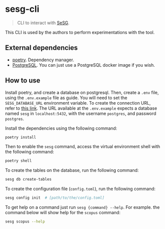 # sesg-cli

> CLI to interact with [SeSG](https://github.com/demetrius-mp/sesg).

This CLI is used by the authors to perform experimentations with the tool.

## External dependencies

- [poetry](https://python-poetry.org/). Dependency manager.
- [PostgreSQL](https://www.postgresql.org/). You can just use a PostgreSQL docker image if you wish.

## How to use

Install poetry, and create a database on postgresql. Then, create a `.env` file, using the `.env.example` file as guide. You will need to set the `SESG_DATABASE_URL` environment variable. To create the connection URL, refer to [this link](https://docs.sqlalchemy.org/en/20/core/engines.html#database-urls). The URL available at the `.env.example` expects a database named `sesg` in `localhost:5432`, with the username `postgres`, and password `postgres`.

Install the dependencies using the following command:

```sh
poetry install
```

Then to enable the `sesg` command, access the virtual environment shell with the following command:

```sh
poetry shell
```

To create the tables on the database, run the following command:

```sh
sesg db create-tables
```

To create the configuration file (`config.toml`), run the following command:

```sh
sesg config init  # [path/to/the/config.toml]
```

To get help on a command just run `sesg {command} --help`. For example. the command below will show help for the `scopus` command:

```sh
sesg scopus --help
```
